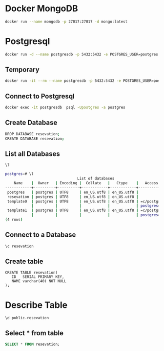 # Docker MongoDB
```bash
docker run --name mongodb -p 27017:27017 -d mongo:latest
```


# Postgresql
```bash
docker run -d --name postgresdb -p 5432:5432 -e POSTGRES_USER=postgres -e POSTGRES_PASSWORD=secret postgres:12
```
## Temporary
```bash
docker run -it --rm --name postgresdb -p 5432:5432 -e POSTGRES_USER=postgres -e POSTGRES_PASSWORD=secret postgres:12
```

## Connect to Postgresql  
```bash
docker exec -it postgresdb  psql -Upostgres -a postgres
```

## Create Database
```bash
DROP DATABASE resevation;
CREATE DATABASE resevation;
```

## List all Databases
```bash
\l
```

```bash
postgres=# \l
                                 List of databases
    Name    |  Owner   | Encoding |  Collate   |   Ctype    |   Access privileges
------------+----------+----------+------------+------------+-----------------------
 postgres   | postgres | UTF8     | en_US.utf8 | en_US.utf8 |
 resevation | postgres | UTF8     | en_US.utf8 | en_US.utf8 |
 template0  | postgres | UTF8     | en_US.utf8 | en_US.utf8 | =c/postgres          +
            |          |          |            |            | postgres=CTc/postgres
 template1  | postgres | UTF8     | en_US.utf8 | en_US.utf8 | =c/postgres          +
            |          |          |            |            | postgres=CTc/postgres
(4 rows)
```

## Connect to a Database
```bash
\c resevation
```

## Create table 
```postgresql
CREATE TABLE resevation(
   ID   SERIAL PRIMARY KEY,
   NAME varchar(40) NOT NULL
);
```

# Describe Table
```postgresql
\d public.resevation
```

## Select * from table
```sql
SELECT * FROM resevation;
```